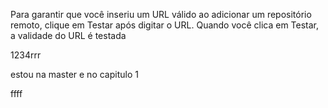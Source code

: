 Para garantir que você inseriu um URL válido ao adicionar um repositório remoto, clique em Testar após digitar
 o URL. Quando você clica em Testar, a validade do URL é testada


 1234rrr

 estou na master e no capitulo 1

 ffff